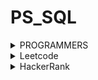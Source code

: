 # PS_SQL
<details>
<summary>PROGRAMMERS</summary>
<div markdown="1">       
<pre>
- <a href="https://school.programmers.co.kr/learn/courses/30/lessons/164673">조건에 부합하는 중고거래 댓글 조회하기</a>
- <a href="https://school.programmers.co.kr/learn/courses/30/lessons/164671">조회수가 가장 많은 중고거래 게시판의 첨부파일 조회하기</a>
- <a href="https://school.programmers.co.kr/learn/courses/30/lessons/151139">대여 횟수가 많은 자동차들의 월별 대여 횟수 구하기</a>
- <a href="https://school.programmers.co.kr/learn/courses/30/lessons/157340">자동차 대여 기록에서 대여중 / 대여 가능 여부 구분하기</a>
- <a href="https://school.programmers.co.kr/learn/courses/30/lessons/151138">자동차 대여 기록에서 장기/단기 대여 구분하기</a>
- <a href="https://school.programmers.co.kr/learn/courses/30/lessons/157342">자동차 평균 대여 기간 구하기</a>
- <a href="https://school.programmers.co.kr/learn/courses/30/lessons/131124">그룹별 조건에 맞는 식당 목록 출력하기</a>
- <a href="https://school.programmers.co.kr/learn/courses/30/lessons/59413">입양 시각 구하기(2)</a>
- <a href="https://school.programmers.co.kr/learn/courses/30/lessons/131537">오프라인/온라인 판매 데이터 통합하기</a>
- <a href="https://school.programmers.co.kr/learn/courses/30/lessons/133027">주문량이 많은 아이스크림들 조회하기</a>
- <a href="https://school.programmers.co.kr/learn/courses/30/lessons/77487">헤비 유저가 소유한 장소</a>
- <a href="https://school.programmers.co.kr/learn/courses/30/lessons/164670">조건에 맞는 사용자 정보 조회하기</a>
- <a href="https://school.programmers.co.kr/learn/courses/30/lessons/157339">특정 기간동안 대여 가능한 자동차들의 대여비용 구하기</a>
- <a href="https://school.programmers.co.kr/learn/courses/30/lessons/131534">상품을 구매한 회원 비율 구하기</a>
- <a href="https://school.programmers.co.kr/learn/courses/30/lessons/151141">자동차 대여 기록 별 대여 금액 구하기</a>
- <a href="https://school.programmers.co.kr/learn/courses/30/lessons/62284">우유와 요거트가 담긴 장바구니</a>
- <a href="https://school.programmers.co.kr/learn/courses/30/lessons/144856">저자 별 카테고리 별 매출액 집계하기</a>
- <a href="https://school.programmers.co.kr/learn/courses/30/lessons/132204">취소되지 않은 진료 예약 조회하기</a>
- <a href="https://school.programmers.co.kr/learn/courses/30/lessons/131532">년, 월, 성별 별 상품 구매 회원 수 구하기</a>
- <a href="https://school.programmers.co.kr/learn/courses/30/lessons/131118">서울에 위치한 식당 목록 출력하기</a>
- <a href="https://school.programmers.co.kr/learn/courses/30/lessons/131117">5월 식품들의 총매출 조회하기</a>
- <a href="https://school.programmers.co.kr/learn/courses/30/lessons/131116">식품분류별 가장 비싼 식품의 정보 조회하기</a>
- <a href="https://school.programmers.co.kr/learn/courses/30/lessons/59045">보호소에서 중성화한 동물</a>
- <a href="https://school.programmers.co.kr/learn/courses/30/lessons/59042">없어진 기록 찾기</a>
- <a href="https://school.programmers.co.kr/learn/courses/30/lessons/164672">조건에 부합하는 중고거래 상태 조회하기</a>
- <a href="https://school.programmers.co.kr/learn/courses/30/lessons/157343">특정 옵션이 포함된 자동차 리스트 구하기</a>
- <a href="https://school.programmers.co.kr/learn/courses/30/lessons/59415">최댓값 구하기</a>
- <a href="https://school.programmers.co.kr/learn/courses/30/lessons/131123">즐겨찾기가 가장 많은 식당 정보 출력하기</a>
- <a href="https://school.programmers.co.kr/learn/courses/30/lessons/157341">대여 기록이 존재하는 자동차 리스트 구하기</a>
- <a href="https://school.programmers.co.kr/learn/courses/30/lessons/164668">조건에 맞는 사용자와 총 거래금액 조회하기</a>
- <a href="https://school.programmers.co.kr/learn/courses/30/lessons/131113">조건별로 분류하여 주문상태 출력하기</a>
- <a href="https://school.programmers.co.kr/learn/courses/30/lessons/144855">카테고리 별 도서 판매량 집계하기</a>
- <a href="https://school.programmers.co.kr/learn/courses/30/lessons/59411">오랜 기간 보호한 동물(2)</a>
- <a href="https://school.programmers.co.kr/learn/courses/30/lessons/59043">있었는데요 없었습니다</a>
- <a href="https://school.programmers.co.kr/learn/courses/30/lessons/59044">오랜 기간 보호한 동물(1)</a>
- <a href="https://school.programmers.co.kr/learn/courses/30/lessons/133025">과일로 만든 아이스크림 고르기</a>
- <a href="https://school.programmers.co.kr/learn/courses/30/lessons/131536">재구매가 일어난 상품과 회원 리스트 구하기</a>
- <a href="https://school.programmers.co.kr/learn/courses/30/lessons/131120">3월에 태어난 여성 회원 목록 출력하기</a>
- <a href="https://school.programmers.co.kr/learn/courses/30/lessons/151136">평균 일일 대여 요금 구하기</a>
- <a href="https://school.programmers.co.kr/learn/courses/30/lessons/59034">모든 레코드 조회하기</a>
- <a href="https://school.programmers.co.kr/learn/courses/30/lessons/131530">가격대 별 상품 개수 구하기</a>
- <a href="https://school.programmers.co.kr/learn/courses/30/lessons/144853">조건에 맞는 도서 리스트 출력하기</a>
- <a href="https://school.programmers.co.kr/learn/courses/30/lessons/133026">성분으로 구분한 아이스크림 총 주문량</a>
- <a href="https://school.programmers.co.kr/learn/courses/30/lessons/59046">루시와 엘라 찾기</a>
- <a href="https://school.programmers.co.kr/learn/courses/30/lessons/144854">조건에 맞는 도서와 저자 리스트 출력하기</a>
- <a href="https://school.programmers.co.kr/learn/courses/30/lessons/151137">자동차 종류 별 특정 옵션이 포함된 자동차 수 구하기</a>
- <a href="https://school.programmers.co.kr/learn/courses/30/lessons/131533">상품 별 오프라인 매출 구하기</a>
- <a href="https://school.programmers.co.kr/learn/courses/30/lessons/132202">진료과별 총 예약 횟수 출력하기</a>
- <a href="https://school.programmers.co.kr/learn/courses/30/lessons/133024">인기있는 아이스크림</a>
- <a href="https://school.programmers.co.kr/learn/courses/30/lessons/59412">입양 시각 구하기(1)</a>
- <a href="https://school.programmers.co.kr/learn/courses/30/lessons/131529">카테고리 별 상품 개수 구하기</a>
- <a href="https://school.programmers.co.kr/learn/courses/30/lessons/132201">12세 이하인 여자 환자 목록 출력하기</a>
- <a href="https://school.programmers.co.kr/learn/courses/30/lessons/132203">흉부외과 또는 일반외과 의사 목록 출력하기</a>
</pre>
</div>
</details>


<details>
<summary>Leetcode</summary>
<div markdown="1">       
<pre>
- <a href="https://leetcode.com/problems/department-top-three-salaries/">185. Department Top Three Salaries</a>
- <a href="https://leetcode.com/problems/trips-and-users/">262. Trip And Users</a>
- <a href="https://leetcode.com/problems/human-traffic-of-stadium/">601. Human Traffic of Stadium</a>
- <a href="https://leetcode.com/problems/game-play-analysis-ivn/">550. Game Play Analysis IV</a>
- <a href="https://leetcode.com/problems/second-highest-salary/">176. Second Highest Salary</a>
- <a href="https://leetcode.com/problems/nth-highest-salary/">177. Nth Highest Salary</a>
- <a href="https://leetcode.com/problems/product-sales-analysis-iii/">1070. Product Sales Analysis III</a>
- <a href="https://leetcode.com/problems/patients-with-a-condition/">1527. Patients With a Condition</a>
- <a href="https://leetcode.com/problems/movie-rating/">1341. Movie Rating</a>
- <a href="https://leetcode.com/problems/consecutive-numbers/">180. Consecutive Numbers</a>
- <a href="https://leetcode.com/problems/rank-scores/">178. Rank Scores</a>
- <a href="https://leetcode.com/problems/investments-in-2016/">585. Investments in 2016</a>
- <a href="https://leetcode.com/problems/friend-requests-ii-who-has-the-most-friends/">602. Friend Requests Il: Who Has the Most Friends</a>
- <a href="https://leetcode.com/problems/department-highest-salary/">184. Department Highest Salary</a>
- <a href="https://leetcode.com/problems/count-salary-categories/">1907. Count Salary Categories</a>
- <a href="https://leetcode.com/problems/confirmation-rate/">1934. Confirmation Rate</a>
- <a href="https://leetcode.com/problems/managers-with-at-least-5-direct-reports/">570. Managers with a Least 5 Direct Reports</a>
- <a href="https://leetcode.com/problems/immediate-food-delivery-ii/">1174. Immediate Food Delivery Il</a>
- <a href="https://leetcode.com/problems/market-analysis-i/">1158. Market Analysis I</a>
- <a href="https://leetcode.com/problems/product-price-at-a-given-date/">1164. Product Price at a Given Date</a>
- <a href="https://leetcode.com/problems/monthly-transactions-i/">1193. Monthly Transactions I</a>
- <a href="https://leetcode.com/problems/restaurant-growth/">1321. Restaurant Growth</a>
- <a href="https://leetcode.com/problems/tree-node/">608. Tree Node</a>
- <a href="https://leetcode.com/problems/customers-who-bought-all-products/">1045. Customers Who Bought All Products</a>
- <a href="https://leetcode.com/problems/exchange-seats/">626. Exchange Seats</a>
- <a href="https://leetcode.com/problems/last-person-to-fit-in-the-bus/">1204. Last Person to Fit in the Bus</a>
- <a href="https://leetcode.com/problems/capital-gainloss/">1393. Capital Gain/Loss</a>
- <a href="https://leetcode.com/problems/the-number-of-employees-which-report-to-each-employee/">1731. The Number of Employees Which Report to Each Employee</a>
- <a href="https://leetcode.com/problems/rising-temperature/">197. Rising Temperature</a>
- <a href="https://leetcode.com/problems/sales-analysis-iii/">1084. Sales Analysis III</a>
</pre>
</div>
</details>

<details>
<summary>HackerRank</summary>
<div markdown="1">       
<pre>
- <a href="https://www.hackerrank.com/challenges/interviews/problem?isFullScreen=true">Interviews</a>
</pre>
</div>
</details>
